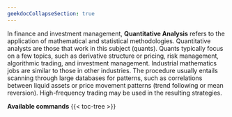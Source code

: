 ```yaml
---
geekdocCollapseSection: true
---
```


In finance and investment management, **Quantitative Analysis** refers to the application of mathematical and statistical methodologies. Quantitative analysts are those that work in this subject (quants). Quants typically focus on a few topics, such as derivative structure or pricing, risk management, algorithmic trading, and investment management. Industrial mathematics jobs are similar to those in other industries. The procedure usually entails scanning through large databases for patterns, such as correlations between liquid assets or price movement patterns (trend following or mean reversion). High-frequency trading may be used in the resulting strategies.

**Available commands**
{{< toc-tree >}}
